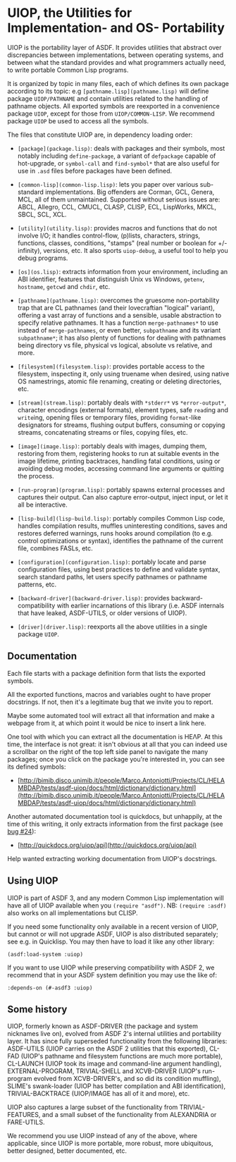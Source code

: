 UIOP, the Utilities for Implementation- and OS- Portability
===========================================================

UIOP is the portability layer of ASDF.
It provides utilities that abstract over discrepancies between implementations,
between operating systems, and between what the standard provides and
what programmers actually need, to write portable Common Lisp programs.

It is organized by topic in many files, each of which defines its own package
according to its topic: e.g `[pathname.lisp](pathname.lisp)`
will define package `UIOP/PATHNAME` and contain utilities related to
the handling of pathname objects.
All exported symbols are reexported in a convenience package `UIOP`,
except for those from `UIOP/COMMON-LISP`.
We recommend package `UIOP` be used to access all the symbols.

The files that constitute UIOP are, in dependency loading order:

* `[package](package.lisp)`: deals with packages and their symbols, most notably including
  `define-package`, a variant of `defpackage` capable of hot-upgrade, or
  `symbol-call` and `find-symbol*` that are also useful for use in `.asd` files
  before packages have been defined.

* `[common-lisp](common-lisp.lisp)`: lets you paper over various sub-standard implementations.
  Big offenders are Corman, GCL, Genera, MCL, all of them unmaintained.
  Supported without serious issues are:
  ABCL, Allegro, CCL, CMUCL, CLASP, CLISP, ECL, LispWorks, MKCL, SBCL, SCL, XCL.

* `[utility](utility.lisp)`: provides macros and functions that do not involve I/O; it handles
  control-flow, (p)lists, characters, strings, functions, classes, conditions,
  "stamps" (real number or boolean for +/- infinity), versions, etc.
  It also sports `uiop-debug`, a useful tool to help you debug programs.

* `[os](os.lisp)`: extracts information from your environment, including
  an ABI identifier, features that distinguish Unix vs Windows,
  `getenv`, `hostname`, `getcwd` and `chdir`, etc.

* `[pathname](pathname.lisp)`: overcomes the gruesome non-portability trap that are CL pathnames
  (and their lovecraftian "logical" variant), offering a vast array of
  functions and a sensible, usable abstraction to specify relative pathnames.
  It has a function `merge-pathnames*` to use instead of `merge-pathnames`, or
  even better, `subpathname` and its variant `subpathname*`; it has also plenty
  of functions for dealing with pathnames being directory vs file,
  physical vs logical, absolute vs relative, and more.

* `[filesystem](filesystem.lisp)`: provides portable access to the filesystem, inspecting it,
  only using truename when desired, using native OS namestrings,
  atomic file renaming, creating or deleting directories, etc.

* `[stream](stream.lisp)`: portably deals with `*stderr*` vs `*error-output*`, character encodings
  (external formats), element types, safe `read`ing and `write`ing, opening files
  or temporary files, providing `format`-like designators for streams,
  flushing output buffers, consuming or copying streams, concatenating streams
  or files, copying files, etc.

* `[image](image.lisp)`: portably deals with images, dumping them, restoring from them,
  registering hooks to run at suitable events in the image lifetime,
  printing backtraces, handling fatal conditions, using or avoiding debug modes,
  accessing command line arguments or quitting the process.

* `[run-program](program.lisp)`: portably spawns external processes and captures their output.
  Can also capture error-output, inject input, or let it all be interactive.

* `[lisp-build](lisp-build.lisp)`: portably compiles Common Lisp code, handles compilation results,
  muffles uninteresting conditions, saves and restores deferred warnings,
  runs hooks around compilation (to e.g. control optimizations or syntax),
  identifies the pathname of the current file, combines FASLs, etc.

* `[configuration](configuration.lisp)`: portably locate and parse configuration files,
  using best practices to define and validate syntax, search standard paths,
  let users specify pathnames or pathname patterns, etc.

* `[backward-driver](backward-driver.lisp)`: provides backward-compatibility
  with earlier incarnations of this library
  (i.e. ASDF internals that have leaked, ASDF-UTILS, or older versions of UIOP).

* `[driver](driver.lisp)`: reexports all the above utilities in a single package `UIOP`.


Documentation
-------------

Each file starts with a package definition form that lists the exported symbols.

All the exported functions, macros and variables ought to have proper docstrings.
If not, then it's a legitimate bug that we invite you to report.

Maybe some automated tool will extract all that information and
make a webpage from it, at which point it would be nice to insert a link here.

One tool with which you can extract all the documentation is HEΛP.
At this time, the interface is not great: it isn't obvious at all that you can indeed
use a scrollbar on the right of the top left side panel to navigate the many packages;
once you click on the package you're interested in, you can see its defined symbols:

* [http://bimib.disco.unimib.it/people/Marco.Antoniotti/Projects/CL/HELAMBDAP/tests/asdf-uiop/docs/html/dictionary/dictionary.html](http://bimib.disco.unimib.it/people/Marco.Antoniotti/Projects/CL/HELAMBDAP/tests/asdf-uiop/docs/html/dictionary/dictionary.html)

Another automated documentation tool is quickdocs, but unhappily, at the time of this writing,
it only extracts information from the first package
(see [bug #24](https://github.com/fukamachi/quickdocs/issues/24)):

* [http://quickdocs.org/uiop/api](http://quickdocs.org/uiop/api)


Help wanted extracting working documentation from UIOP's docstrings.


Using UIOP
----------

UIOP is part of ASDF 3, and any modern Common Lisp implementation
will have all of UIOP available when you `(require "asdf")`.
NB: `(require :asdf)` also works on all implementations but CLISP.

If you need some functionality only available in a recent version of UIOP,
but cannot or will not upgrade ASDF, UIOP is also distributed separately;
see e.g. in Quicklisp. You may then have to load it like any other library:

	(asdf:load-system :uiop)

If you want to use UIOP while preserving compatibility with ASDF 2,
we recommend that in your ASDF system definition you may use the like of:

	:depends-on (#-asdf3 :uiop)


Some history
------------

UIOP, formerly known as ASDF-DRIVER (the package and system nicknames live on),
evolved from ASDF 2's internal utilities and portability layer.
It has since fully superseded functionality from the following libraries:
ASDF-UTILS (UIOP carries on the ASDF 2 utilities that this exported),
CL-FAD (UIOP's pathname and filesystem functions are much more portable),
CL-LAUNCH (UIOP took its image and command-line argument handling),
EXTERNAL-PROGRAM, TRIVIAL-SHELL and XCVB-DRIVER (UIOP's run-program evolved
from XCVB-DRIVER's, and so did its condition muffling),
SLIME's swank-loader (UIOP has better compilation and ABI identification),
TRIVIAL-BACKTRACE (UIOP/IMAGE has all of it and more), etc.

UIOP also captures a large subset of the functionality from TRIVIAL-FEATURES,
and a small subset of the functionality from ALEXANDRIA or FARE-UTILS.

We recommend you use UIOP instead of any of the above, where applicable,
since UIOP is more portable, more robust, more ubiquitous, better designed,
better documented, etc.

